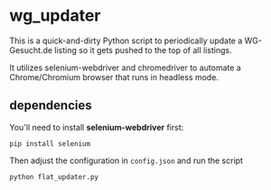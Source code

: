 # wg_updater

This is a quick-and-dirty Python script to periodically update a WG-Gesucht.de listing so it gets pushed to the top of all listings.

It utilizes selenium-webdriver and chromedriver to automate a Chrome/Chromium browser that runs in headless mode.

## dependencies

You'll need to install **selenium-webdriver** first:

```
pip install selenium
```

Then adjust the configuration in `config.json` and run the script

```
python flat_updater.py
```


